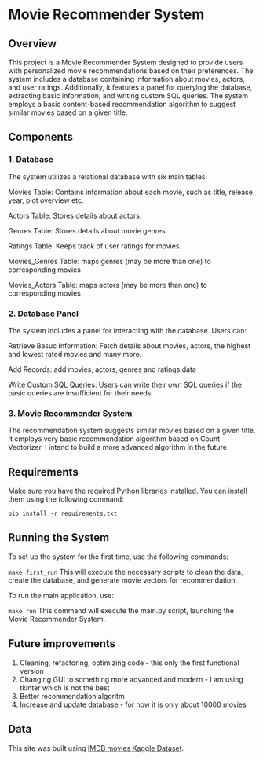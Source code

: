 # Movie Recommender System

## Overview
This project is a Movie Recommender System designed to provide users with personalized movie recommendations based on their preferences. The system includes a database containing information about movies, actors, and user ratings. Additionally, it features a panel for querying the database, extracting basic information, and writing custom SQL queries. The system employs a basic content-based recommendation algorithm to suggest similar movies based on a given title.

## Components
### 1. Database

  The system utilizes a relational database with six main tables:

Movies Table: Contains information about each movie, such as title, release year, plot overview etc.

Actors Table: Stores details about actors.

Genres Table: Stores details about movie genres.

Ratings Table: Keeps track of user ratings for movies.

Movies_Genres Table: maps genres (may be more than one) to corresponding movies

Movies_Actors Table: maps actors (may be more than one) to corresponding movies

### 2. Database Panel

The system includes a panel for interacting with the database. Users can:

Retrieve Basuc Information: Fetch details about movies, actors, the highest and lowest rated movies and many more.

Add Records: add movies, actors, genres and ratings data

Write Custom SQL Queries: Users can write their own SQL queries if the basic queries are insufficient for their needs.

### 3. Movie Recommender System
The recommendation system suggests similar movies based on a given title. It employs very basic recommendation algorithm based on Count Vectorizer. I intend to build a more advanced algorithm in the future

## Requirements
Make sure you have the required Python libraries installed. You can install them using the following command:

`pip install -r requirements.txt`

## Running the System

To set up the system for the first time, use the following commands:

`make first_run`
This will execute the necessary scripts to clean the data, create the database, and generate movie vectors for recommendation.

To run the main application, use:

`make run`
This command will execute the main.py script, launching the Movie Recommender System.

## Future improvements

  1. Cleaning, refactoring, optimizing code - this only the first functional version
  2. Changing GUI to something more advanced and modern - I am using tkinter which is not the best
  3. Better recommendation algoritm
  4. Increase and update database - for now it is only about 10000 movies

## Data
This site was built using [IMDB movies Kaggle Dataset](https://www.kaggle.com/datasets/ashpalsingh1525/imdb-movies-dataset).
